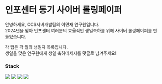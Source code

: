 # 인포센터 동기 사이버 롤링페이퍼

<p>
안녕하세요, CCS서버개발팀의 이민재 연구원입니다. <br/>
2024년을 맞아 인포센터 여러분의 효율적인 생일축하를 위해 사이버 롤링페이퍼를 만들었습니다.
</p>

<p>
각 탭은 각 월의 생일자 목록입니다. <br />
생일을 맞은 연구원에게 생일 축하메세지를 댓글로 남겨주세요!
</p>

### Stack

<img src="https://img.shields.io/badge/react-61DAFB?style=for-the-badge&logo=react&logoColor=black">
<img src="https://img.shields.io/badge/node.js-339933?style=for-the-badge&logo=Node.js&logoColor=white">
<img src="https://img.shields.io/badge/firebase-FFCA28?style=for-the-badge&logo=firebase&logoColor=white">
<img src="https://img.shields.io/badge/git-F05032?style=for-the-badge&logo=git&logoColor=white">
